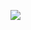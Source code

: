![](http://www.plantuml.com/plantuml/proxy?cache=no&src=https://raw.githubusercontent.com/oleksandrblazhko/ai-213-hrushov/Laboratory_Work_7/2-SoftwareDesign/2.7-PlantUML/UML-Activity.puml)

